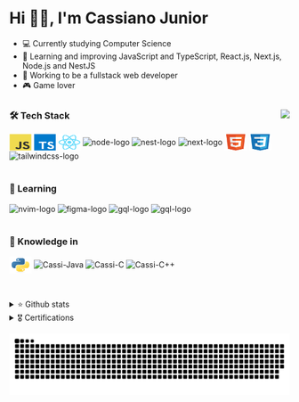 # Hi 👋🏽, I'm Cassiano Junior

- 💻 Currently studying Computer Science
- 🔭 Learning and improving JavaScript and TypeScript, React.js, Next.js, Node.js and NestJS
- 🧐 Working to be a fullstack web developer
- 🎮 Game lover

 ##
<img align="right" src="https://user-images.githubusercontent.com/84094066/189259930-54445e31-a198-4a5c-a573-452959904b2d.gif" height="230"/>

### 🛠 Tech Stack
<div align="left" style="display: inline_block">
  <img title="JavaScript" align="center" alt="javascript-logo" height="30" width="40" src="https://raw.githubusercontent.com/devicons/devicon/master/icons/javascript/javascript-original.svg">
  <img title="TypeScript" align="center" alt="ypescript-logo" height="30" width="40" src="https://raw.githubusercontent.com/devicons/devicon/master/icons/typescript/typescript-original.svg">
  <img title="ReactJS" align="center" alt="react-logo" height="30" width="40" src="https://raw.githubusercontent.com/devicons/devicon/master/icons/react/react-original.svg">
  <img title="NodeJS" align="center" alt="node-logo" height="30" width="40" src="https://cdn.jsdelivr.net/gh/devicons/devicon/icons/nodejs/nodejs-original.svg">
  <img title="NestJS" align="center" alt="nest-logo" height="30" width="40" src="https://cdn.jsdelivr.net/gh/devicons/devicon@latest/icons/nestjs/nestjs-original.svg">
  <img title="NextJS" align="center" alt="next-logo" height="30" width="40" src="https://cdn.jsdelivr.net/gh/devicons/devicon/icons/nextjs/nextjs-original.svg" />
  <img title="HTML5" align="center" alt="html-logo" height="30" width="40" src="https://raw.githubusercontent.com/devicons/devicon/master/icons/html5/html5-original.svg">
  <img title="CSS3" align="center" alt="css-logo" height="30" width="40" src="https://raw.githubusercontent.com/devicons/devicon/master/icons/css3/css3-original.svg">
  <img title="TailwindCSS" align="center" alt="tailwindcss-logo" height="30" width="40" src="https://cdn.jsdelivr.net/gh/devicons/devicon@latest/icons/tailwindcss/tailwindcss-original.svg" />
</div>
<br/>

### 🧠 Learning
<div align="left" style="display: inline_block">
  <img title="NeoVim" align="center" alt="nvim-logo" height="30" width="40" src="https://cdn.jsdelivr.net/gh/devicons/devicon@latest/icons/neovim/neovim-original.svg" /> 
  <img title="Figma" align="center" alt="figma-logo" height="30" width="40" src="https://cdn.jsdelivr.net/gh/devicons/devicon/icons/figma/figma-original.svg" />
  <img title="GraphQL" align="center" alt="gql-logo" height="30" width="40" src="https://cdn.jsdelivr.net/gh/devicons/devicon/icons/graphql/graphql-plain-wordmark.svg" />
  <img title="Go" align="center" alt="gql-logo" height="30" width="40" src="https://cdn.jsdelivr.net/gh/devicons/devicon@latest/icons/go/go-original-wordmark.svg" />        
</div>
<br/>

### 🤯 Knowledge in
<div align="left" style="display: inline_block">
  <img title="Python" align="center" alt="Cassi-Python" height="30" width="40" src="https://raw.githubusercontent.com/devicons/devicon/master/icons/python/python-original.svg"> 
  <img title="Java" align="center" alt="Cassi-Java" height="30" width="40" src="https://cdn.jsdelivr.net/gh/devicons/devicon/icons/java/java-original-wordmark.svg">
  <img title="C" align="center" alt="Cassi-C" height="30" width="40" src="https://cdn.jsdelivr.net/gh/devicons/devicon/icons/c/c-original.svg">
  <img title="C++" align="center" alt="Cassi-C++" height="30" width="40" src="https://cdn.jsdelivr.net/gh/devicons/devicon/icons/cplusplus/cplusplus-original.svg">
</div>

<br/>

##
<div align="center">
 <div align="left">
  <details>
   <summary>⭐ Github stats</summary>
   <br/>
   <a href="https://github.com/CassianoJunior">
   <img height="170em" src="https://github-readme-stats.vercel.app/api?username=cassianojunior&show_icons=true&theme=tokyonight&include_all_commits=true&count_private=true"/>
   
   </a>
  <a href="https://github.com/CassianoJunior">
   <img height="170em" src="https://github-readme-stats.vercel.app/api/top-langs/?username=CassianoJunior&layout=compact&langs_count=7&theme=tokyonight"/>
  </a>
  </details>
 </div>
 
<div align="center">
 <div align="left">
  <details>
   <summary>🎖️ Certifications</summary>
   <ul>
    <li><a href="https://www.hackerrank.com/certificates/b2708df3160c">JavaScript (Intermediate) Certificate by HackerRank</a></li>
    <li><a href="https://www.hackerrank.com/certificates/9bc05b1a074a">Rest API (Intermediate) Certificate by HackerRank</a></li>
   </ul>
  </details>
 </div>

</div>
 
![Snake animation](https://github.com/CassianoJunior/CassianoJunior/blob/output/github-snake-dark.svg)
